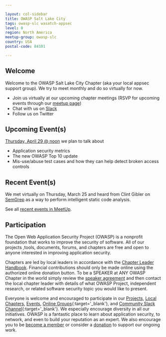 ```yaml
---

layout: col-sidebar
title: OWASP Salt Lake City
tags: owasp-slc wasatch-appsec
level: 0
region: North America
meetup-group: owasp-slc
country: USA
postal-code: 84101

---
```


## Welcome
Welcome to the OWASP Salt Lake City Chapter (aka your local appsec support group). We try to meet monthly and do so virtually for now. 
* Join us virtually at our upcoming chapter meetings (RSVP for upcoming events through our [meetup page](https://meetup.com/owasp-slc/))
* Chat with us on [Slack](https://join.slack.com/t/wasatchappsec/shared_invite/zt-h8yyr334-Jz0aQD6CiXMzc5P3e_3JxA)
* Follow us on Twitter

## Upcoming Event(s)
[Thursday, April 29 @ noon](https://www.meetup.com/owasp-slc/events/277554172/) we plan to talk about
* Application security metrics
* The new OWASP Top 10 update
* Mis-use/abuse test cases and how they can help detect broken access controls

## Recent Event(s)
We met virtually on Thursday, March 25 and heard from Clint Gibler on [SemGrep](https://semgrep.dev/) as a way to perform intelligent static code analysis. 

See all [recent events in MeetUp](https://www.meetup.com/owasp-slc/events/past/).

## Participation
The Open Web Application Security Project (OWASP) is a nonprofit foundation that works to improve the security of software. All of our projects ,tools, documents, forums, and chapters are free and open to anyone interested in improving application security. 

Chapters are led by local leaders in accordance with the [Chapter Leader Handbook](/www-policy/rules-of-procedure/chapter-handbook). Financial contributions should only be made online using the authorized online donation button. To be a SPEAKER at ANY OWASP Chapter in the world simply review the [speaker agreement](/www-policy/speaker-agreement) and then contact the local chapter leader with details of what OWASP Project, independent research, or related software security topic you would like to present.

Everyone is welcome and encouraged to participate in our [Projects](/projects), [Local Chapters](/chapters), [Events](/events), [Online Groups](https://groups.google.com/a/owasp.com/){:target='_blank'}, and [Community Slack Channel](https://owasp.slack.com/){:target='_blank'}. We especially encourage diversity in all our initiatives. OWASP is a fantastic place to learn about application security, to network, and even to build your reputation as an expert. We also encourage you to be [become a member](/membership) or consider a [donation](/donate) to support our ongoing work.

